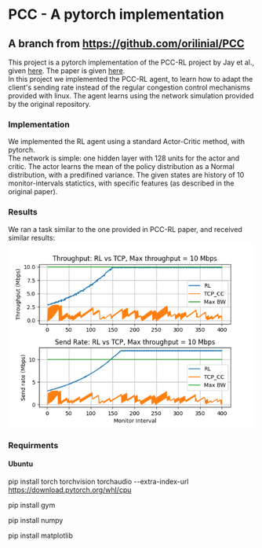 # PCC - A pytorch implementation
## A branch from https://github.com/orilinial/PCC
This project is a pytorch implementation of the PCC-RL project by Jay et al., given <a href="https://github.com/PCCproject/PCC-RL">here</a>. The paper is given <a href=
"https://arxiv.org/abs/1810.03259"> here</a>.
</br>
In this project we implemented the PCC-RL agent, to learn how to adapt the client's sending rate instead of the regular congestion control mechanisms provided with linux. The agent learns using the network simulation provided by the original repository.</br>

### Implementation
We implemented the RL agent using a standard Actor-Critic method, with pytorch. </br>
The network is simple: one hidden layer with 128 units for the actor and critic. The actor learns the mean of the policy distribution as a Normal distribution, with a predifined variance. The given states are history of 10 monitor-intervals statictics, with specific features (as described in the original paper).

### Results
We ran a task similar to the one provided in PCC-RL paper, and received similar results:</br>
![Throughput of RL vs TCP](results/graphs/thpt_send_rl_tcp_10.png)

### Requirments
#### Ubuntu
pip install torch torchvision torchaudio --extra-index-url https://download.pytorch.org/whl/cpu

pip install gym

pip install numpy

pip install matplotlib
